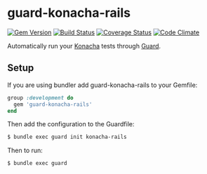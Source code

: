 # guard-konacha-rails

[![Gem Version](https://badge.fury.io/rb/guard-konacha-rails.png)](http://badge.fury.io/rb/guard-konacha-rails)
[![Build Status](https://travis-ci.org/keithpitty/guard-konacha-rails.png)](https://travis-ci.org/keithpitty/guard-konacha-rails)
[![Coverage Status](https://coveralls.io/repos/github/keithpitty/guard-konacha-rails/badge.svg?branch=master)](https://coveralls.io/github/keithpitty/guard-konacha-rails?branch=master)
[![Code Climate](https://lima.codeclimate.com/github/keithpitty/guard-konacha-rails/badges/gpa.svg)](https://lima.codeclimate.com/github/keithpitty/guard-konacha-rails)

Automatically run your [Konacha](https://github.com/jfirebaugh/konacha) tests through [Guard](https://github.com/guard/guard/).

## Setup

If you are using bundler add guard-konacha-rails to your Gemfile:

``` ruby
group :development do
  gem 'guard-konacha-rails'
end
```

Then add the configuration to the Guardfile:

```bash
$ bundle exec guard init konacha-rails
```

Then to run:

```bash
$ bundle exec guard
```
